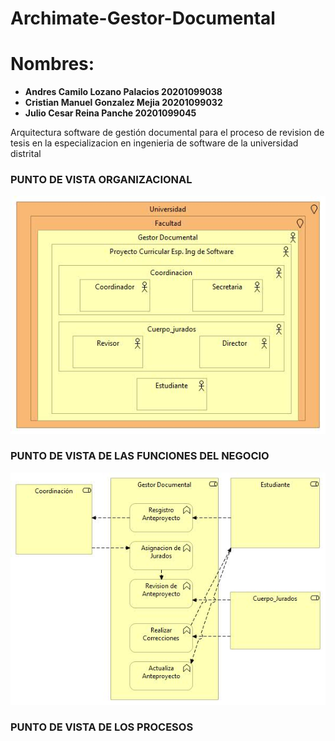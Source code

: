 # Archimate-Gestor-Documental

# Nombres: 	
- **Andres Camilo Lozano Palacios       20201099038**
- **Cristian Manuel Gonzalez Mejia	    20201099032**
- **Julio Cesar Reina Panche		        20201099045**

Arquitectura software de gestión documental para el proceso de revision de tesis en la especializacion en ingenieria de software de la universidad distrital

### PUNTO DE VISTA ORGANIZACIONAL

![PUNTO DE VISTA ORGANIZACIONAL](img/Organizacional.jpg)

### PUNTO DE VISTA DE LAS FUNCIONES DEL NEGOCIO

![PUNTO DE VISTA FUNCIONES DE NEGOCIO](img/Funciones2.jpg)


### PUNTO DE VISTA DE LOS PROCESOS
